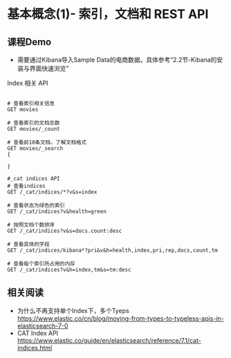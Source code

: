 # 基本概念(1)- 索引，文档和 REST API

## 课程Demo
- 需要通过Kibana导入Sample Data的电商数据。具体参考“2.2节-Kibana的安装与界面快速浏览”

Index 相关 API
```

# 查看索引相关信息
GET movies

# 查看索引的文档总数
GET movies/_count

# 查看前10条文档，了解文档格式
GET movies/_search
{
  
}

#_cat indices API
# 查看indices
GET /_cat/indices/*?v&s=index

# 查看状态为绿色的索引
GET /_cat/indices?v&health=green

# 按照文档个数排序
GET /_cat/indices?v&s=docs.count:desc

# 查看具体的字段
GET /_cat/indices/kibana*?pri&v&h=health,index,pri,rep,docs,count,tm

# 查看每个索引所占用的内存
GET /_cat/indices?v&h=index,tm&s=tm:desc

```


## 相关阅读
- 为什么不再支持单个Index下，多个Tyeps https://www.elastic.co/cn/blog/moving-from-types-to-typeless-apis-in-elasticsearch-7-0
- CAT Index API https://www.elastic.co/guide/en/elasticsearch/reference/7.1/cat-indices.html
